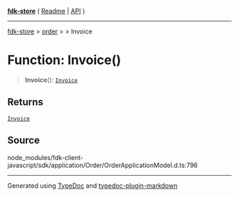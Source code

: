 [**fdk-store**](../../../README.md) ( [Readme](../../../README.md) \| [API](../../../API.md) )

---

[fdk-store](../../../API.md) > [order](../../README.md) > [<internal>](../README.md) > Invoice

# Function: Invoice()

> **Invoice**(): [`Invoice`](../type-aliases/type-alias.Invoice.md)

## Returns

[`Invoice`](../type-aliases/type-alias.Invoice.md)

## Source

node_modules/fdk-client-javascript/sdk/application/Order/OrderApplicationModel.d.ts:796

---

Generated using [TypeDoc](https://typedoc.org/) and [typedoc-plugin-markdown](https://www.npmjs.com/package/typedoc-plugin-markdown)
